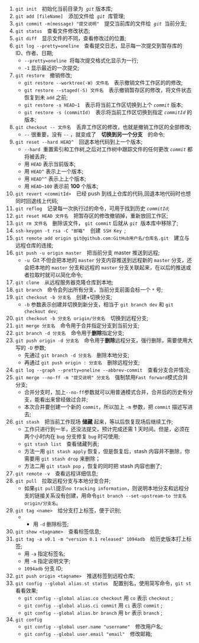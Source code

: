 1. `git init`&emsp;初始化当前目录为 &nbsp;_`git`_&nbsp;版本库;
2. `git add [fileName]`&emsp;添加文件给 &nbsp;_`git`_ &nbsp;库管理;
3. `git commit -m(message) "提交说明"`&emsp;提交当前库的文件给 &nbsp;_`git`_ &nbsp;当前分支;
4. `git status`&emsp;查看文件修改状态;
5. `git diff`&emsp;显示文件的不同，查看修改过的位置;
6. `git log --pretty=oneline`&emsp;查看提交日志，显示每一次提交到暂存库的 ID、作者、日期;
   - `--pretty=oneline` &nbsp;将每次提交格式化显示为一行;
   - `-1`&nbsp;显示最近的一次提交;
7. `git restore`&emsp;撤销修改;
   - `git restore --worktree(-W) 文件名`&emsp;表示撤销文件工作区的的修改;
   - `git restore --staged(-S) 文件名`&emsp;表示撤销暂存区的修改，将文件状态恢复到未 `add` 之前;
   - `git restore -s HEAD~1`&emsp;表示将当前工作区切换到上个 _`commit`_ 版本;
   - `git restore -s (commitId)`&emsp;表示将当前工作区切换到指定 _`commitId`_ 的版本;
8. `git checkout -- 文件名`&emsp;丢弃工作区的修改，也就是撤销工作区的全部修改;
   - `--`&nbsp;很重要，没有&nbsp;`--`&nbsp;，就变成了&emsp;**切换到另一个分支**&emsp;的命令;
9. `git reset --hard HEAD^`&emsp;回退本地代码到上一个版本;
   - `--hard` &nbsp;重置索引和工作树,之后对工作树中跟踪文件的任何更改&nbsp;_`commit`_&nbsp;都将被丢弃;
   - 用&nbsp;`HEAD`&nbsp;表示当前版本;
   - 用&nbsp;`HEAD^`&nbsp;表示上一个版本;
   - 用&nbsp;`HEAD^^`&nbsp;表示上上个版本;
   - 用&nbsp;`HEAD~100`&nbsp;表示前&nbsp;**100**&nbsp;个版本;
10. `git revert <commitId>`&emsp;已经 push 到线上仓库的代码,回退本地代码时也想同时回退线上代码;
11. `git reflog`&emsp;记录每一次执行过的命令，可用于找到历史&nbsp;_`commitId`_;
12. `git reset HEAD 文件名`&emsp;把暂存区的修改撤销掉，重新放回工作区;
13. `git rm 文件名`&emsp;删除该文件，&nbsp;`git commit`&nbsp;后就从&nbsp;_`git`_ &nbsp;版本库中移除了;
14. `ssh-keygen -t rsa -C "邮箱"`&emsp;创建&ensp;`SSH Key`&ensp;;
15. `git remote add origin git@github.com:GitHub用户名/仓库名.git`&emsp;建立与远程仓库的连接;
16. `git push -u origin master`&emsp;把当前分支 master 推送到远程;
    - `-u` &nbsp;Git 不但会把本地的&nbsp;`master`&nbsp;分支内容推送到远程新的&nbsp;`master`&nbsp;分支，还会把本地的&nbsp;`master`&nbsp;分支和远程的&nbsp;`master`&nbsp;分支关联起来，在以后的推送或者拉取时就可以简化命令;
17. `git clone`&emsp;从远程服务器克隆仓库到本地;
18. `git branch`&emsp;命令会列出所有分支，当前分支前面会标一个&nbsp;`*`&nbsp;号;
19. `git checkout -b 分支名`&emsp;创建+切换分支;
    - `-b`&nbsp;参数表示创建并切换到新分支，相当于&nbsp;`git branch dev`&nbsp;和&nbsp;`git checkout dev`;
20. `git checkout -b 分支名 origin/分支名`&emsp;切换到远程分支;
21. `git merge 分支名`&emsp;命令用于合并指定分支到当前分支;
22. `git branch -d 分支名`&emsp;命令用于**删除**指定分支;
23. `git push origin -d 分支名`&emsp;命令用于**删除**远程分支，强行删除，需要使用大写的&nbsp;`-D`&nbsp;参数;
    - 先通过&nbsp;`git branch -d 分支名`&emsp;删除本地分支;
    - 再通过&nbsp;`git push origin : 分支名`&emsp;删除远程分支;
24. `git log --graph --pretty=oneline --abbrev-commit`&emsp;查看分支合并情况;
25. `git merge --no-ff -m "提交说明" 分支名`&emsp;强制禁用`Fast forward`模式合并分支;
    - 合并分支时，加上`--no-ff`参数就可以用普通模式合并，合并后的历史有分支，能看出来曾经做过合并;
    - 本次合并要创建一个新的&nbsp;`commit`，所以加上&nbsp;`-m`&nbsp;参数，把&nbsp;`commit`&nbsp;描述写进去;
26. `git stash`&emsp;把当前工作现场&nbsp;**储藏**&nbsp;起来，等以后恢复现场后继续工作;
    - 工作只进行到一半，还没法提交，预计完成还需 1 天时间。但是，必须在两个小时内在&nbsp;`bug`&nbsp;分支修复&nbsp;`bug`&nbsp;时可使用;
    - `git stash list`&emsp;查看储藏列表;
    - 方法一用&nbsp;`git stash apply`&nbsp;恢复，但是恢复后，stash 内容并不删除，你需要用&nbsp;`git stash drop`&nbsp;来删除；
    - 方法二用&nbsp;`git stash pop`&nbsp;，恢复的同时把 stash 内容也删了;
27. `git remote -v`&emsp;查看远程详细信息;
28. `git pull`&emsp;拉取远程分支与本地分支合并;
    - 如果`git pull`提示`no tracking information`，则说明本地分支和远程分支的链接关系没有创建，用命令`git branch --set-upstream-to 分支名 origin/分支名`。
29. `git tag <name>`&emsp;给分支打上标签，便于识别;
    - - 用&nbsp;`-d`&nbsp;删除标签;
30. `git show <tagname>`&emsp;查看标签信息;
31. `git tag -a v0.1 -m "version 0.1 released" 1094adb`&emsp;给历史版本打上标签;
    - 用&nbsp;`-a`&nbsp;指定标签名;
    - 用&nbsp;`-m`&nbsp;指定说明文字;
    - `1094adb`&nbsp;分支 ID;
32. `git push origin <tagname>`&emsp;推送标签到远程仓库;
33. `git config --global alias.st status`&emsp;配置别名，使用简写命令，`git st`看看效果;
    - `git config --global alias.co checkout`&nbsp;用&nbsp;`co`&nbsp;表示&nbsp;`checkout`&nbsp;;
    - `git config --global alias.ci commit`&nbsp;用&nbsp;`ci`&nbsp;表示&nbsp;`commit`&nbsp;;
    - `git config --global alias.br branch`&nbsp;用&nbsp;`br`&nbsp;表示&nbsp;`branch`&nbsp;;
34. `git config`&emsp;
    - `git config --global user.name "username"`&emsp;修改用户名;
    - `git config --global user.email "email"`&emsp;修改邮箱;
